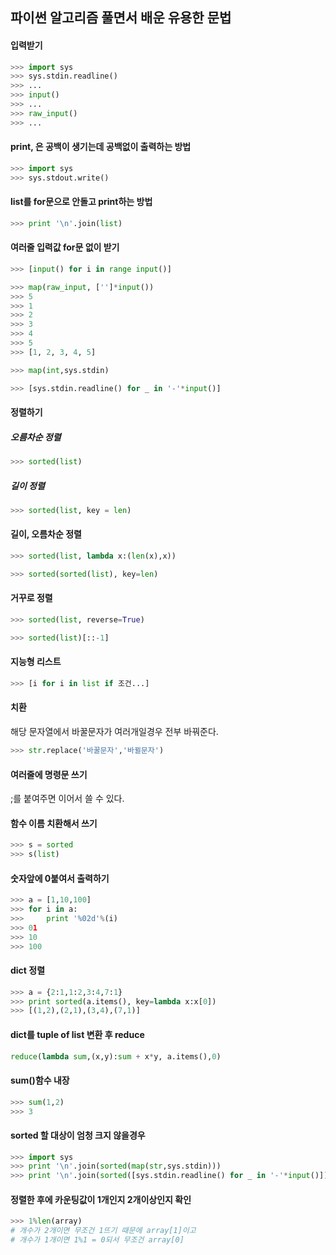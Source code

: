 ## 파이썬 알고리즘 풀면서 배운 유용한 문법
#### 입력받기
```python
>>> import sys
>>> sys.stdin.readline()
>>> ...
>>> input()
>>> ...
>>> raw_input()
>>> ...
```
#### print, 은 공백이 생기는데 공백없이 출력하는 방법
```python
>>> import sys
>>> sys.stdout.write()
```
#### list를 for문으로 안돌고 print하는 방법
```python
>>> print '\n'.join(list)
```
#### 여러줄 입력값 for문 없이 받기
```python
>>> [input() for i in range input()]

>>> map(raw_input, ['']*input())
>>> 5
>>> 1
>>> 2
>>> 3
>>> 4
>>> 5
>>> [1, 2, 3, 4, 5]

>>> map(int,sys.stdin)

>>> [sys.stdin.readline() for _ in '-'*input()]
```
#### 정렬하기
##### 오름차순 정렬
```python
>>> sorted(list)
```
##### 길이 정렬
```python
>>> sorted(list, key = len)
```
#### 길이, 오름차순 정렬
```python
>>> sorted(list, lambda x:(len(x),x))

>>> sorted(sorted(list), key=len)
```
#### 거꾸로 정렬
```python
>>> sorted(list, reverse=True)

>>> sorted(list)[::-1]
```
#### 지능형 리스트
```python
>>> [i for i in list if 조건...]
```
#### 치환
해당 문자열에서 바꿀문자가 여러개일경우 전부 바꿔준다.
```python
>>> str.replace('바꿀문자','바뀔문자')
```
#### 여러줄에 명령문 쓰기
;를 붙여주면 이어서 쓸 수 있다.
#### 함수 이름 치환해서 쓰기
```python
>>> s = sorted
>>> s(list)
```
#### 숫자앞에 0붙여서 출력하기
```python
>>> a = [1,10,100]
>>> for i in a:
>>>     print '%02d'%(i)
>>> 01
>>> 10
>>> 100
```
#### dict 정렬
```python
>>> a = {2:1,1:2,3:4,7:1}
>>> print sorted(a.items(), key=lambda x:x[0])
>>> [(1,2),(2,1),(3,4),(7,1)]
```
#### dict를 tuple of list 변환 후 reduce
```python
reduce(lambda sum,(x,y):sum + x*y, a.items(),0)
```
#### sum()함수 내장
```python
>>> sum(1,2)
>>> 3
```
#### sorted 할 대상이 엄청 크지 않을경우
```python
>>> import sys
>>> print '\n'.join(sorted(map(str,sys.stdin)))
>>> print '\n'.join(sorted([sys.stdin.readline() for _ in '-'*input()]))
```
#### 정렬한 후에 카운팅값이 1개인지 2개이상인지 확인
```python
>>> 1%len(array)
# 개수가 2개이면 무조건 1뜨기 때문에 array[1]이고
# 개수가 1개이면 1%1 = 0되서 무조건 array[0]
```